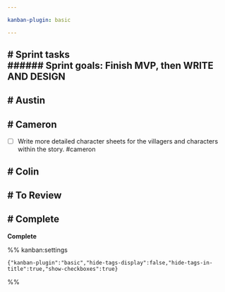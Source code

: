 ```yaml
---

kanban-plugin: basic

---
```


## # Sprint tasks<br>###### Sprint goals: Finish MVP, then WRITE AND DESIGN



## # Austin



## # Cameron

- [ ] Write more detailed character sheets for the villagers and characters within the story. #cameron


## # Colin



## # To Review



## # Complete

**Complete**




%% kanban:settings
```
{"kanban-plugin":"basic","hide-tags-display":false,"hide-tags-in-title":true,"show-checkboxes":true}
```
%%